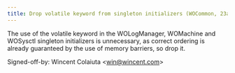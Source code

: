 ```yaml
---
title: Drop volatile keyword from singleton initializers (WOCommon, 23a9a8a)
---
```


The use of the volatile keyword in the WOLogManager, WOMachine and WOSysctl singleton initializers is unnecessary, as correct ordering is already guaranteed by the use of memory barriers, so drop it.

Signed-off-by: Wincent Colaiuta &lt;win@wincent.com&gt;
